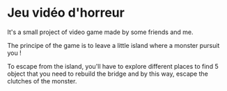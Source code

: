 # Jeu vidéo d'horreur
 
It's a small project of video game made by some friends and me.

The principe of the game is to leave a little island where a monster pursuit you ! 

To escape from the island, you'll have to explore different places to find 5 object that you need to rebuild the bridge and by this way, escape the clutches of the monster.
